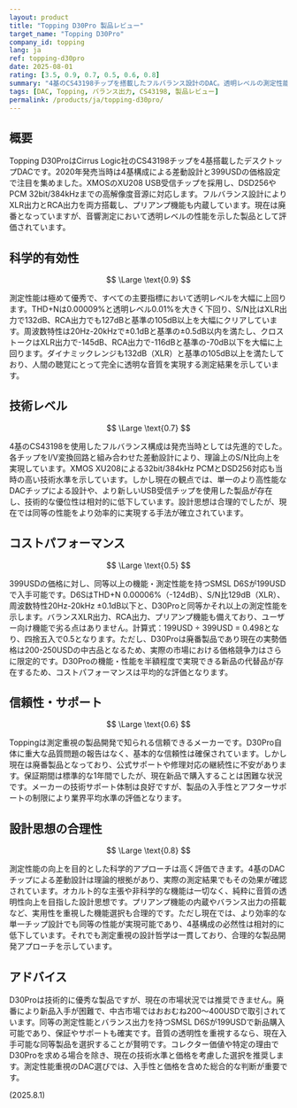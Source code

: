 ```yaml
---
layout: product
title: "Topping D30Pro 製品レビュー"
target_name: "Topping D30Pro"
company_id: topping
lang: ja
ref: topping-d30pro
date: 2025-08-01
rating: [3.5, 0.9, 0.7, 0.5, 0.6, 0.8]
summary: "4基のCS43198チップを搭載したフルバランス設計のDAC。透明レベルの測定性能を実現するも、現在は同等性能でより安価な選択肢が存在する。"
tags: [DAC, Topping, バランス出力, CS43198, 製品レビュー]
permalink: /products/ja/topping-d30pro/
---
```


## 概要

Topping D30ProはCirrus Logic社のCS43198チップを4基搭載したデスクトップDACです。2020年発売当時は4基構成による差動設計と399USDの価格設定で注目を集めました。XMOSのXU208 USB受信チップを採用し、DSD256やPCM 32bit/384kHzまでの高解像度音源に対応します。フルバランス設計によりXLR出力とRCA出力を両方搭載し、プリアンプ機能も内蔵しています。現在は廃番となっていますが、音響測定において透明レベルの性能を示した製品として評価されています。

## 科学的有効性

$$ \Large \text{0.9} $$

測定性能は極めて優秀で、すべての主要指標において透明レベルを大幅に上回ります。THD+Nは0.00009%と透明レベル0.01%を大きく下回り、S/N比はXLR出力で132dB、RCA出力でも127dBと基準の105dB以上を大幅にクリアしています。周波数特性は20Hz-20kHzで±0.1dBと基準の±0.5dB以内を満たし、クロストークはXLR出力で-145dB、RCA出力で-116dBと基準の-70dB以下を大幅に上回ります。ダイナミックレンジも132dB（XLR）と基準の105dB以上を満たしており、人間の聴覚にとって完全に透明な音質を実現する測定結果を示しています。

## 技術レベル

$$ \Large \text{0.7} $$

4基のCS43198を使用したフルバランス構成は発売当時としては先進的でした。各チップをI/V変換回路と組み合わせた差動設計により、理論上のS/N比向上を実現しています。XMOS XU208による32bit/384kHz PCMとDSD256対応も当時の高い技術水準を示しています。しかし現在の観点では、単一のより高性能なDACチップによる設計や、より新しいUSB受信チップを使用した製品が存在し、技術的な優位性は相対的に低下しています。設計思想は合理的でしたが、現在では同等の性能をより効率的に実現する手法が確立されています。

## コストパフォーマンス

$$ \Large \text{0.5} $$

399USDの価格に対し、同等以上の機能・測定性能を持つSMSL D6Sが199USDで入手可能です。D6SはTHD+N 0.00006%（-124dB）、S/N比129dB（XLR）、周波数特性20Hz-20kHz ±0.1dB以下と、D30Proと同等かそれ以上の測定性能を示します。バランスXLR出力、RCA出力、プリアンプ機能も備えており、ユーザー向け機能で劣る点はありません。計算式：199USD ÷ 399USD = 0.498となり、四捨五入で0.5となります。ただし、D30Proは廃番製品であり現在の実勢価格は200-250USDの中古品となるため、実際の市場における価格競争力はさらに限定的です。D30Proの機能・性能を半額程度で実現できる新品の代替品が存在するため、コストパフォーマンスは平均的な評価となります。

## 信頼性・サポート

$$ \Large \text{0.6} $$

Toppingは測定重視の製品開発で知られる信頼できるメーカーです。D30Pro自体に重大な品質問題の報告はなく、基本的な信頼性は確保されています。しかし現在は廃番製品となっており、公式サポートや修理対応の継続性に不安があります。保証期間は標準的な1年間でしたが、現在新品で購入することは困難な状況です。メーカーの技術サポート体制は良好ですが、製品の入手性とアフターサポートの制限により業界平均水準の評価となります。

## 設計思想の合理性

$$ \Large \text{0.8} $$

測定性能の向上を目的とした科学的アプローチは高く評価できます。4基のDACチップによる差動設計は理論的根拠があり、実際の測定結果でもその効果が確認されています。オカルト的な主張や非科学的な機能は一切なく、純粋に音質の透明性向上を目指した設計思想です。プリアンプ機能の内蔵やバランス出力の搭載など、実用性を重視した機能選択も合理的です。ただし現在では、より効率的な単一チップ設計でも同等の性能が実現可能であり、4基構成の必然性は相対的に低下しています。それでも測定重視の設計哲学は一貫しており、合理的な製品開発アプローチを示しています。

## アドバイス

D30Proは技術的に優秀な製品ですが、現在の市場状況では推奨できません。廃番により新品入手が困難で、中古市場ではおおむね200～400USDで取引されています。同等の測定性能とバランス出力を持つSMSL D6Sが199USDで新品購入可能であり、保証やサポートも確実です。音質の透明性を重視するなら、現在入手可能な同等製品を選択することが賢明です。コレクター価値や特定の理由でD30Proを求める場合を除き、現在の技術水準と価格を考慮した選択を推奨します。測定性能重視のDAC選びでは、入手性と価格を含めた総合的な判断が重要です。

(2025.8.1)
